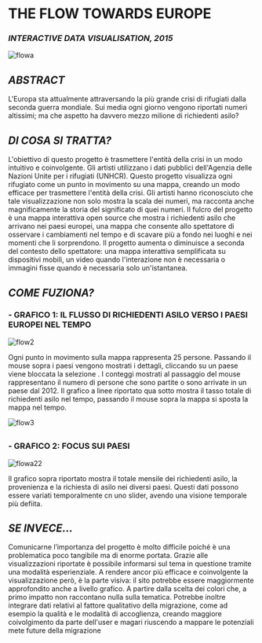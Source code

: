 # THE FLOW TOWARDS EUROPE
### _INTERACTIVE DATA VISUALISATION, 2015_



![flowa](https://user-images.githubusercontent.com/101175806/175834673-7bb396cd-b260-4221-b3ed-929d4ed68160.png)




## _ABSTRACT_


L'Europa sta attualmente attraversando la più grande crisi di rifugiati dalla seconda guerra mondiale. 
Sui media ogni giorno vengono riportati numeri altissimi; ma che aspetto ha davvero mezzo milione di richiedenti asilo? 

##


## _DI COSA SI TRATTA?_



L'obiettivo di questo progetto è trasmettere l'entità della crisi in un modo intuitivo e coinvolgente. 
Gli artisti utilizzano i dati pubblici dell'Agenzia delle Nazioni Unite per i rifugiati (UNHCR).
Questo progetto visualizza ogni rifugiato come un punto in movimento su una mappa, creando un modo efficace per trasmettere l'entità della crisi.
Gli artisti hanno riconosciuto che tale visualizzazione non solo mostra la scala dei numeri,
ma racconta anche magnificamente la storia del significato di quei numeri.
Il fulcro del progetto è una mappa interattiva open source che mostra i richiedenti asilo che arrivano nei paesi europei,
una mappa che consente allo spettatore di osservare i cambiamenti nel tempo e di scavare più a fondo nei luoghi e nei momenti che li sorprendono.
Il progetto aumenta o diminuisce a seconda del contesto dello spettatore:
una mappa interattiva semplificata su dispositivi mobili, un video quando l'interazione non è necessaria o immagini fisse quando è necessaria solo un'istantanea.



## _COME FUZIONA?_

###  - GRAFICO 1: IL FLUSSO DI RICHIEDENTI ASILO VERSO I PAESI EUROPEI NEL TEMPO

![flow2](https://user-images.githubusercontent.com/101175806/175834517-0e4b8326-86fb-47ad-b0d1-7454f5453deb.PNG)

Ogni punto in movimento sulla mappa rappresenta 25 persone. 
Passando il mouse sopra i paesi vengono mostrati i dettagli, 
cliccando su un paese viene bloccata la selezione . 
I conteggi mostrati al passaggio del mouse rappresentano il numero di persone che sono partite o sono arrivate in un paese dal 2012.
Il grafico a linee riportato qua sotto mostra il tasso totale di richiedenti asilo nel tempo, passando il mouse sopra la mappa si sposta la mappa nel tempo.

![flow3](https://user-images.githubusercontent.com/101175806/175834630-822c90f6-4886-4a18-ba25-0d3f916b8521.PNG)

##

### - GRAFICO 2: FOCUS SUI PAESI

![flowa22](https://user-images.githubusercontent.com/101175806/175834868-a7e9c341-dc3b-471c-babe-c2686ed01def.PNG)
 
 Il grafico sopra riportato mostra il totale mensile dei richiedenti asilo, la provenienza e la richiesta di asilo nei diversi paesi.
 Questi dati possono essere variati temporalmente cn uno slider, avendo una visione temporale più defiita.
 
 
 ##
 
 
 ## _SE INVECE..._
 
 Comunicarne l’importanza del progetto è molto difficile poiché è una problematica poco tangibile ma di enorme portata.
 Grazie alle visualizzazioni riportate è possibile informarsi sul tema in questione tramite una modalità esperienziale.
 A rendere ancor più efficace e coinvolgente la visualizzazione però, è la parte visiva: il sito potrebbe essere maggiormente approfondito anche a livello grafico. 
A partire dalla scelta dei colori che, a primo impatto non raccontano nulla sulla tematica.
Potrebbe inoltre integrare dati relativi al fattore qualitativo della migrazione, come ad esempio la qualità e le modalità di accoglienza, creando maggiore coivolgimento da parte dell'user e magari riuscendo a mappare le potenziali mete future della migrazione
 
 
